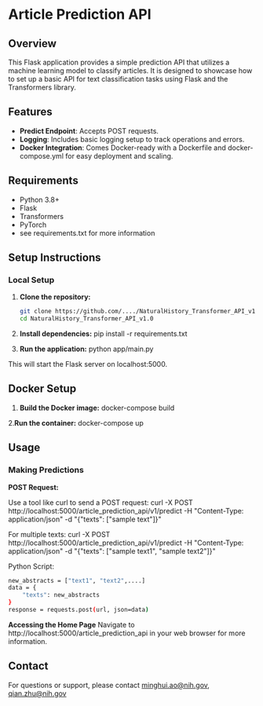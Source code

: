 # Article Prediction API

## Overview
This Flask application provides a simple prediction API that utilizes a machine learning model to classify articles. It is designed to showcase how to set up a basic API for text classification tasks using Flask and the Transformers library.

## Features
- **Predict Endpoint**: Accepts POST requests.
- **Logging**: Includes basic logging setup to track operations and errors.
- **Docker Integration**: Comes Docker-ready with a Dockerfile and docker-compose.yml for easy deployment and scaling.

## Requirements
- Python 3.8+
- Flask
- Transformers
- PyTorch
- see requirements.txt for more information

## Setup Instructions

### Local Setup
1. **Clone the repository:**
   ```bash
   git clone https://github.com/..../NaturalHistory_Transformer_API_v1.0.git
   cd NaturalHistory_Transformer_API_v1.0

2. **Install dependencies:**
   pip install -r requirements.txt

3. **Run the application:**
   python app/main.py

This will start the Flask server on localhost:5000.

## Docker Setup

1. **Build the Docker image:**
docker-compose build

2.**Run the container:**
docker-compose up

## Usage

### Making Predictions

**POST Request:**

Use a tool like curl to send a POST request:
curl -X POST http://localhost:5000/article_prediction_api/v1/predict -H "Content-Type: application/json" -d "{\"texts\": [\"sample text\"]}"

For multiple texts:
curl -X POST http://localhost:5000/article_prediction_api/v1/predict -H "Content-Type: application/json" -d "{\"texts\": [\"sample text1\", \"sample text2\"]}"

Python Script:
```bash
new_abstracts = ["text1", "text2",....]
data = {
    "texts": new_abstracts
}
response = requests.post(url, json=data)
```

**Accessing the Home Page**
Navigate to http://localhost:5000/article_prediction_api in your web browser for more information.

## Contact
For questions or support, please contact minghui.ao@nih.gov, qian.zhu@nih.gov
